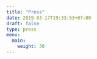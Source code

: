 ```yaml
---
title: "Press"
date: 2019-03-17T19:33:53+07:00
draft: false
type: press
menu: 
  main:
    weight: 30
---
```


